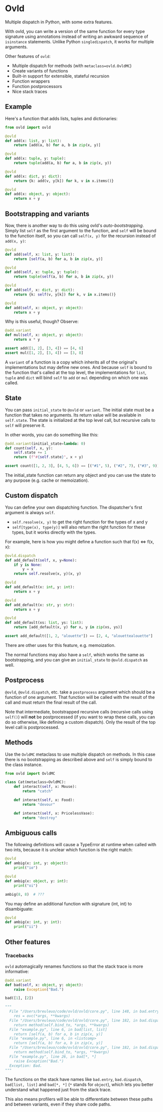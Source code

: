 
# Ovld

Multiple dispatch in Python, with some extra features.

With ovld, you can write a version of the same function for every type signature using annotations instead of writing an awkward sequence of `isinstance` statements. Unlike Python `singledispatch`, it works for multiple arguments.

Other features of `ovld`:

* Multiple dispatch for methods (with `metaclass=ovld.OvldMC`)
* Create variants of functions
* Built-in support for extensible, stateful recursion
* Function wrappers
* Function postprocessors
* Nice stack traces

## Example

Here's a function that adds lists, tuples and dictionaries:

```python
from ovld import ovld

@ovld
def add(x: list, y: list):
    return [add(a, b) for a, b in zip(x, y)]

@ovld
def add(x: tuple, y: tuple):
    return tuple(add(a, b) for a, b in zip(x, y))

@ovld
def add(x: dict, y: dict):
    return {k: add(v, y[k]) for k, v in x.items()}

@ovld
def add(x: object, y: object):
    return x + y
```

## Bootstrapping and variants

Now, there is another way to do this using ovld's *auto-bootstrapping*. Simply list `self` as the first argument to the function, and `self` will be bound to the function itself, so you can call `self(x, y)` for the recursion instead of `add(x, y)`:


```python
@ovld
def add(self, x: list, y: list):
    return [self(a, b) for a, b in zip(x, y)]

@ovld
def add(self, x: tuple, y: tuple):
    return tuple(self(a, b) for a, b in zip(x, y))

@ovld
def add(self, x: dict, y: dict):
    return {k: self(v, y[k]) for k, v in x.items()}

@ovld
def add(self, x: object, y: object):
    return x + y
```

Why is this useful, though? Observe:

```python
@add.variant
def mul(self, x: object, y: object):
    return x * y

assert add([1, 2], [3, 4]) == [4, 6]
assert mul([1, 2], [3, 4]) == [3, 8]
```

A `variant` of a function is a copy which inherits all of the original's implementations but may define new ones. And because `self` is bound to the function that's called at the top level, the implementations for `list`, `tuple` and `dict` will bind `self` to `add` or `mul` depending on which one was called.

## State

You can pass `initial_state` to `@ovld` or `variant`. The initial state must be a function that takes no arguments. Its return value will be available in `self.state`. The state is initialized at the top level call, but recursive calls to `self` will preserve it.

In other words, you can do something like this:

```python
@add.variant(initial_state=lambda: 0)
def count(self, x, y):
    self.state += 1
    return (f"#{self.state}", x + y)

assert count([1, 2, 3], [4, 5, 6]) == [("#1", 5), ("#2", 7), ("#3", 9)]
```

The initial_state function can return any object and you can use the state to any purpose (e.g. cache or memoization).

## Custom dispatch

You can define your own dispatching function. The dispatcher's first argument is always `self`.

* `self.resolve(x, y)` to get the right function for the types of x and y
* `self[type(x), type(y)]` will also return the right function for these types, but it works directly with the types.

For example, here is how you might define a function such that f(x) <=> f(x, x):

```python
@ovld.dispatch
def add_default(self, x, y=None):
    if y is None:
        y = x
    return self.resolve(x, y)(x, y)

@ovld
def add_default(x: int, y: int):
    return x + y

@ovld
def add_default(x: str, y: str):
    return x + y

@ovld
def add_default(xs: list, ys: list):
    return [add_default(x, y) for x, y in zip(xs, ys)]

assert add_default([1, 2, "alouette"]) == [2, 4, "alouettealouette"]
```

There are other uses for this feature, e.g. memoization.

The normal functions may also have a `self`, which works the same as bootstrapping, and you can give an `initial_state` to `@ovld.dispatch` as well.

## Postprocess

`@ovld`, `@ovld.dispatch`, etc. take a `postprocess` argument which should be a function of one argument. That function will be called with the result of the call and must return the final result of the call.

Note that intermediate, bootstrapped recursive calls (recursive calls using `self()`) will **not** be postprocessed (if you want to wrap these calls, you can do so otherwise, like defining a custom dispatch). Only the result of the top level call is postprocessed.

## Methods

Use the `OvldMC` metaclass to use multiple dispatch on methods. In this case there is no bootstrapping as described above and `self` is simply bound to the class instance.

```python
from ovld import OvldMC

class Cat(metaclass=OvldMC):
    def interact(self, x: Mouse):
        return "catch"

    def interact(self, x: Food):
        return "devour"

    def interact(self, x: PricelessVase):
        return "destroy"
```

## Ambiguous calls

The following definitions will cause a TypeError at runtime when called with two ints, because it is unclear which function is the right match:

```python
@ovld
def ambig(x: int, y: object):
    print("io")

@ovld
def ambig(x: object, y: int):
    print("oi")

ambig(8, 8)  # ???
```

You may define an additional function with signature (int, int) to disambiguate:

```python
@ovld
def ambig(x: int, y: int):
    print("ii")
```

## Other features

### Tracebacks

`ovld` automagically renames functions so that the stack trace is more informative:

```python
@add.variant
def bad(self, x: object, y: object):
    raise Exception("Bad.")

bad([1], [2])

"""
  File "/Users/breuleuo/code/ovld/ovld/core.py", line 148, in bad.entry
    res = ovc(*args, **kwargs)
  File "/Users/breuleuo/code/ovld/ovld/core.py", line 182, in bad.dispatch
    return method(self.bind_to, *args, **kwargs)
  File "example.py", line 6, in bad[list, list]
    return [self(a, b) for a, b in zip(x, y)]
  File "example.py", line 6, in <listcomp>
    return [self(a, b) for a, b in zip(x, y)]
  File "/Users/breuleuo/code/ovld/ovld/core.py", line 182, in bad.dispatch
    return method(self.bind_to, *args, **kwargs)
  File "example.py", line 26, in bad[*, *]
    raise Exception("Bad.")
  Exception: Bad.
"""
```

The functions on the stack have names like `bad.entry`, `bad.dispatch`, `bad[list, list]` and `bad[*, *]` (`*` stands for `object`), which lets you better understand what happened just from the stack trace.

This also means profilers will be able to differentiate between these paths and between variants, even if they share code paths.
